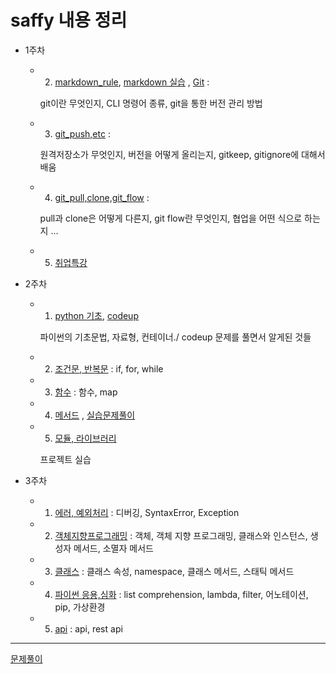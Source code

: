 # saffy 내용 정리

- 1주차

  - 2. [markdown_rule](./D1_2/markdown_rule.md),   [markdown 실습](./D1_2/markdown_practice_0705.md) , [Git](./D1_2/Git.md) : 

    git이란 무엇인지, CLI 명령어 종류, git을 통한 버전 관리 방법

  - 3.  [git_push,etc](./D1_3/D3_git_push,ignore,keep.md) : 

    원격저장소가 무엇인지, 버전을 어떻게 올리는지, gitkeep, gitignore에 대해서 배움

  - 4. [git_pull,clone,git_flow](./D1_4/git_flow,etc.md) :
    
    pull과 clone은 어떻게 다른지, git flow란 무엇인지, 협업을 어떤 식으로 하는지 ...

  - 5. [취업특강](./D1_5/취업특강.md)

- 2주차

  - 1. [python 기초](./D2_1/python_1.md), [codeup](./D2_1/codeup.md)

    파이썬의 기초문법, 자료형, 컨테이너./ codeup 문제를 풀면서 알게된 것들

  - 2. [조건문, 반복문](./D2_2/python_2.md) : if, for, while

  - 3. [함수](./D2_3/python_3.md) : 함수, map

  - 4. [메서드](./D2_4/python_4.md)	, [실습문제풀이](./D2_4/실습문제)

  - 5. [모듈, 라이브러리](./D2_5./python5.md)

    프로젝트 실습

- 3주차
  
  - 1. [에러, 예외처리](./D3_1/error.md) : 디버깅, SyntaxError, Exception
  
  - 2. [객체지향프로그래밍](./D3_2/python_oop.md) : 객체, 객체 지향 프로그래밍, 클래스와 인스턴스, 생성자 메서드, 소멸자 메서드
  
  - 3. [클래스](./D3_3/python_oop2.md) : 클래스 속성, namespace, 클래스 메서드, 스태틱 메서드
  
  - 4. [파이썬 응용,심화](./D3_4/python+.md) : list comprehension, lambda, filter, 어노테이션, pip, 가상환경
  - 5. [api](./D3_5/python_api.md) : api, rest api



---

[문제풀이]()

